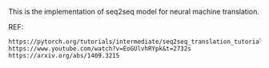 This is the implementation of seq2seq model for neural machine translation. 

REF:
    
    https://pytorch.org/tutorials/intermediate/seq2seq_translation_tutorial.html
    https://www.youtube.com/watch?v=EoGUlvhRYpk&t=2732s
    https://arxiv.org/abs/1409.3215
